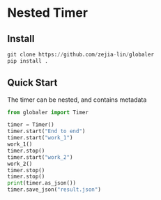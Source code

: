 # Nested Timer

## Install

```python
git clone https://github.com/zejia-lin/globaler
pip install .
```

## Quick Start

The timer can be nested, and contains metadata

```python
from globaler import Timer

timer = Timer()
timer.start("End to end")
timer.start("work_1")
work_1()
timer.stop()
timer.start("work_2")
work_2()
timer.stop()
timer.stop()
print(timer.as_json())
timer.save_json("result.json")
```
